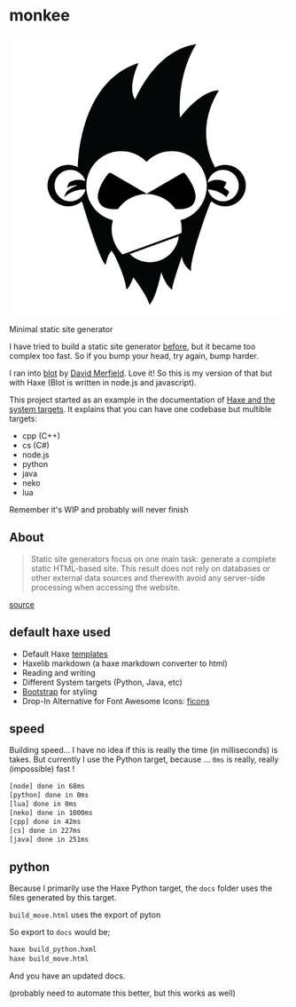 # monkee

![](icon.png)

Minimal static site generator

I have tried to build a static site generator [before](https://github.com/MatthijsKamstra/monk), but it became too complex too fast.
So if you bump your head, try again, bump harder.

I ran into [blot](https://blot.im) by [David Merfield](https://github.com/davidmerfield/Blot). Love it! So this is my version of that but with Haxe (Blot is written in node.js and javascript).

This project started as an example in the documentation of [Haxe and the system targets](https://github.com/MatthijsKamstra/haxesys). It explains that you can have one codebase but multible targets:

- cpp (C++)
- cs (C#)
- node.js
- python
- java
- neko
- lua


Remember it's WIP and probably will never finish

## About

> Static site generators focus on one main task: generate a complete static HTML-based site. This result does not rely on databases or other external data sources and therewith avoid any server-side processing when accessing the website.

[source](https://medium.com/codingthesmartway-com-blog/top-static-site-generators-for-2019-26a4c8afcc05)

## default haxe used

- Default Haxe [templates](https://haxe.org/manual/std-template.html)
- Haxelib markdown (a haxe markdown converter to html)
- Reading and writing
- Different System targets (Python, Java, etc)
- [Bootstrap](https://getbootstrap.com/) for styling
- Drop-In Alternative for Font Awesome Icons: [ficons](https://ficons.fiction.com/)

## speed

Building speed... I have no idea if this is really the time (in milliseconds) is takes.
But currently I use the Python target, because ... `0ms` is really, really (impossible) fast !

```
[node] done in 68ms
[python] done in 0ms
[lua] done in 0ms
[neko] done in 1000ms
[cpp] done in 42ms
[cs] done in 227ms
[java] done in 251ms
```

## python

Because I primarily use the Haxe Python target, the `docs` folder uses the files generated by this target.

`build_move.html` uses the export of pyton

So export to `docs` would be;

```bash
haxe build_python.hxml
haxe build_move.html
```

And you have an updated docs.

(probably need to automate this better, but this works as well)



